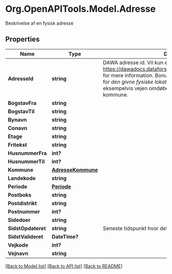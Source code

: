 # Org.OpenAPITools.Model.Adresse
Beskrivelse af en fysisk adresse 

## Properties

Name | Type | Description | Notes
------------ | ------------- | ------------- | -------------
**AdresseId** | **string** | DAWA adresse id. Vil kun eksistere for danske adresser. Se https://dawadocs.dataforsyningen.dk/dok/api/adresse#opslag for mere information. Bonus information: DAWA id&#39;er er unikke for _den givne fysiske lokation_ og ændrer sig ikke, hvis eksempelvis vejen omdøbes eller bliver tilknyttet en ny kommune.  | [optional] 
**BogstavFra** | **string** |  | 
**BogstavTil** | **string** |  | 
**Bynavn** | **string** |  | 
**Conavn** | **string** |  | 
**Etage** | **string** |  | 
**Fritekst** | **string** |  | 
**HusnummerFra** | **int?** |  | 
**HusnummerTil** | **int?** |  | 
**Kommune** | [**AdresseKommune**](AdresseKommune.md) |  | 
**Landekode** | **string** |  | 
**Periode** | [**Periode**](Periode.md) |  | 
**Postboks** | **string** |  | 
**Postdistrikt** | **string** |  | 
**Postnummer** | **int?** |  | 
**Sidedoer** | **string** |  | 
**SidstOpdateret** | **string** | Seneste tidspunkt hvor dette objekt blev opdateret  | 
**SidstValideret** | **DateTime?** |  | [optional] 
**Vejkode** | **int?** |  | 
**Vejnavn** | **string** |  | 

[[Back to Model list]](../README.md#documentation-for-models) [[Back to API list]](../README.md#documentation-for-api-endpoints) [[Back to README]](../README.md)

